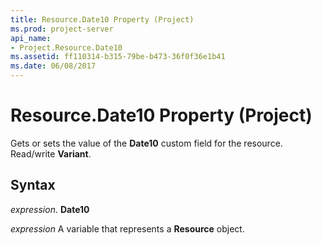 ```yaml
---
title: Resource.Date10 Property (Project)
ms.prod: project-server
api_name:
- Project.Resource.Date10
ms.assetid: ff110314-b315-79be-b473-36f0f36e1b41
ms.date: 06/08/2017
---
```



# Resource.Date10 Property (Project)

Gets or sets the value of the **Date10** custom field for the resource. Read/write **Variant**.


## Syntax

 _expression_. **Date10**

 _expression_ A variable that represents a **Resource** object.


